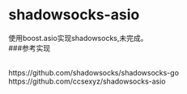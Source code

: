 # shadowsocks-asio
使用boost.asio实现shadowsocks,未完成。
<br>
###参考实现

<br>
https://github.com/shadowsocks/shadowsocks-go

<br>
https://github.com/ccsexyz/shadowsocks-asio

